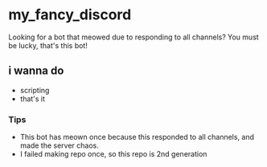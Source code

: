 # my_fancy_discord
Looking for a bot that meowed due to responding to all channels?
You must be lucky, that's this bot! 

## i wanna do
- scripting
- that's it

### Tips
- This bot has meown once because this responded to all channels, and made the server chaos.
- I failed making repo once, so this repo is 2nd generation